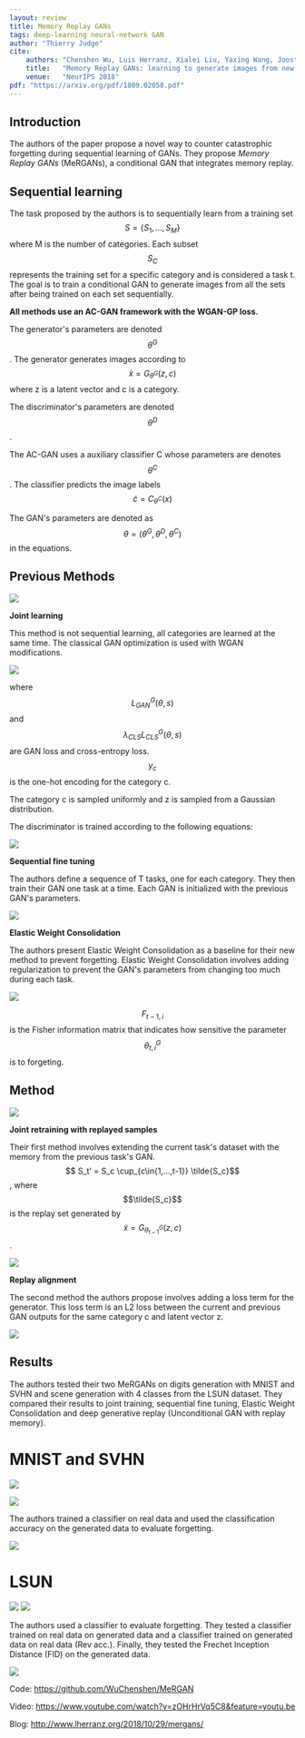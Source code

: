 ```yaml
---
layout: review
title: Memory Replay GANs
tags: deep-learning neural-network GAN
author: "Thierry Judge"
cite:
    authors: "Chenshen Wu, Luis Herranz, Xialei Liu, Yaxing Wang, Joost van de Weijer, Bogdan Raducanu"
    title:   "Memory Replay GANs: learning to generate images from new categories without forgetting"
    venue:   "NeurIPS 2018"
pdf: "https://arxiv.org/pdf/1809.02058.pdf"
---
```




## Introduction


The authors of the paper propose a novel way to counter catastrophic forgetting during sequential learning 
of GANs. They propose _Memory Replay GANs_ (MeRGANs), a conditional GAN that integrates memory replay. 


## Sequential learning 

The task proposed by the authors is to sequentially learn from a training set $$S = \{ S_1, ..., S_M\} $$ 
where M is the number of categories. Each subset $$S_C$$ represents the training set for a specific category 
and is considered a task t. The goal is to train a conditional GAN to generate images from all
the sets after being trained on each set sequentially.


**All methods use an AC-GAN framework with the WGAN-GP loss.**

The generator's parameters are denoted $$\theta^G$$. The generator generates images according to
$$ \tilde{x} = G_{\theta^G}(z, c)$$ where z is a latent vector and c is a category. 

The discriminator's parameters are denoted $$\theta^D$$. 

The AC-GAN uses a auxiliary classifier C whose parameters are denotes $$\theta^C$$. The classifier predicts
 the image labels $$ \tilde{c} = C_{\theta^C}(x)$$

The GAN's parameters are denoted as $$\theta = (\theta^G, \theta^D, \theta^C)$$ in the equations. 


## Previous Methods
![](/article/images/memorygan/fig1.png)

__Joint learning__

This method is not sequential learning, all categories are learned at the same time. The classical GAN 
optimization is used with WGAN modifications. 

![](/article/images/memorygan/eqn1.png)

where $$L^G_{GAN}(\theta, s)$$ and $$\lambda_{CLS}L^G_{CLS}(\theta, s)$$ are GAN loss and cross-entropy 
loss. $$y_c$$ is the one-hot encoding for the category c. 

The category c is sampled uniformly and z is sampled from a Gaussian distribution. 

The discriminator is trained according to the following equations:

![](/article/images/memorygan/eqn2.png)

__Sequential fine tuning__ 

The authors define a sequence of T tasks, one for each category. They then train their GAN one task at a 
time. Each GAN is initialized with the previous GAN's parameters.  

![](/article/images/memorygan/eqn3.png)

__Elastic Weight Consolidation__

The authors present Elastic Weight Consolidation as a baseline for their new method to prevent forgetting. 
Elastic Weight Consolidation involves adding regularization to prevent the GAN's parameters from changing 
too much during each task. 

![](/article/images/memorygan/eqn4.png)

$$F_{t-1,i}$$ is the Fisher information matrix that indicates how sensitive the parameter $$\theta^G_{t,
i}$$ is to forgeting.  


## Method

![](/article/images/memorygan/fig2.png)

__Joint retraining with replayed samples__

Their first method involves extending the current task's dataset with the memory from the previous task's 
GAN. $$ S_t' = S_c \cup_{c\in{1,...,t-1}} \tilde{S_c}$$, where $$\tilde{S_c}$$ is the replay set generated by
$$\tilde{x} = G_{\theta^G_{t-1}}(z, c)$$.

![](/article/images/memorygan/eqn5.png)

__Replay alignment__

The second method the authors propose involves adding a loss term for the generator. This loss term is an 
L2 loss between the current and previous GAN outputs for the same category c and latent vector z. 

![](/article/images/memorygan/eqn6.png)


## Results

The authors tested their two MeRGANs on digits generation with MNIST and SVHN and scene generation with 4 
classes from the LSUN dataset. They compared their results to joint training, sequential fine tuning, 
Elastic Weight Consolidation and deep generative replay (Unconditional GAN with replay memory).

# MNIST and SVHN
![](/article/images/memorygan/fig3.png)

![](/article/images/memorygan/fig4.png)

The authors trained a classifier on real data and used the classification accuracy 
on the generated data to evaluate forgetting.

![](/article/images/memorygan/table1.png)

# LSUN

![](/article/images/memorygan/fig5.png)
![](/article/images/memorygan/fig6.png)

The authors used a classifier to evaluate forgetting. They tested a classifier trained on real data on generated data and a classifier trained on generated data on real data 
(Rev acc.). Finally, they tested the Frechet Inception Distance (FID) on the generated data. 

![](/article/images/memorygan/table2.png)


Code: https://github.com/WuChenshen/MeRGAN

Video: https://www.youtube.com/watch?v=zOHrHrVq5C8&feature=youtu.be

Blog: http://www.lherranz.org/2018/10/29/mergans/